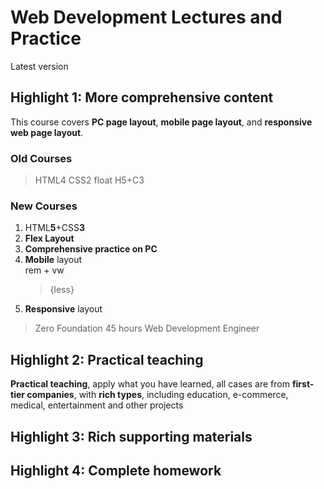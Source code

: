 # Web Development Lectures and Practice

Latest version

## Highlight 1: More comprehensive content

This course covers **PC page layout**, **mobile page layout**, and **responsive web page layout**.

### Old Courses

> HTML4
> CSS2
> float
> H5+C3

### New Courses

1. HTML**5**+CSS**3**
2. **Flex Layout**
3. **Comprehensive practice on PC**
4. **Mobile** layout  
   rem + vw
   > {less}
5. **Responsive** layout

> Zero Foundation
> 45 hours
> Web Development Engineer

## Highlight 2: Practical teaching

**Practical teaching**, apply what you have learned, all cases are from **first-tier companies**, with **rich types**, including education, e-commerce, medical, entertainment and other projects

## Highlight 3: Rich supporting materials

## Highlight 4: Complete homework
